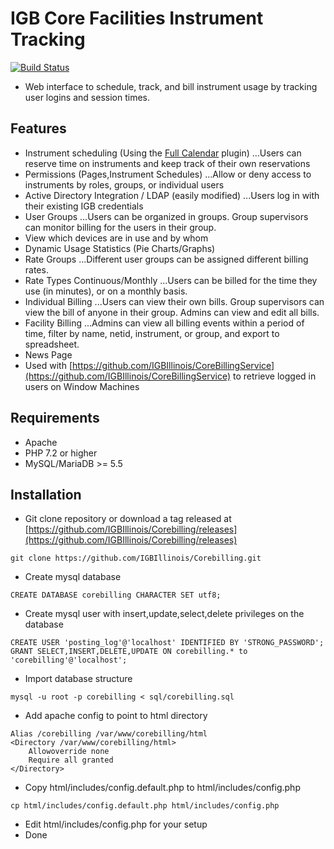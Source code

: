 IGB Core Facilities Instrument Tracking
====================
[![Build Status](https://www.travis-ci.com/IGBIllinois/CoreBilling.svg?branch=master)](https://www.travis-ci.com/IGBIllinois/CoreBilling)

* Web interface to schedule, track, and bill instrument usage by tracking user logins and session times.
## Features 
 * Instrument scheduling (Using the [Full Calendar](http://fullcalendar.io/) plugin)
 ...Users can reserve time on instruments and keep track of their own reservations
 * Permissions (Pages,Instrument Schedules)
 ...Allow or deny access to instruments by roles, groups, or individual users
 * Active Directory Integration / LDAP (easily modified)
 ...Users log in with their existing IGB credentials
 * User Groups
 ...Users can be organized in groups. Group supervisors can monitor billing for the users in their group.
 * View which devices are in use and by whom
 * Dynamic Usage Statistics (Pie Charts/Graphs)
 * Rate Groups
 ...Different user groups can be assigned different billing rates.
 * Rate Types Continuous/Monthly
 ...Users can be billed for the time they use (in minutes), or on a monthly basis.
 * Individual Billing
 ...Users can view their own bills. Group supervisors can view the bill of anyone in their group. Admins can view and edit all bills.
 * Facility Billing
 ...Admins can view all billing events within a period of time, filter by name, netid, instrument, or group, and export to spreadsheet.
 * News Page
 * Used with [https://github.com/IGBIllinois/CoreBillingService](https://github.com/IGBIllinois/CoreBillingService) to retrieve logged in users on Window Machines

## Requirements
* Apache
* PHP 7.2 or higher
* MySQL/MariaDB >= 5.5

## Installation
* Git clone repository or download a tag released at [https://github.com/IGBIllinois/Corebilling/releases](https://github.com/IGBIllinois/Corebilling/releases)
```
git clone https://github.com/IGBIllinois/Corebilling.git
```
* Create mysql database
```
CREATE DATABASE corebilling CHARACTER SET utf8;
```
* Create mysql user with insert,update,select,delete privileges on the database
```
CREATE USER 'posting_log'@'localhost' IDENTIFIED BY 'STRONG_PASSWORD';
GRANT SELECT,INSERT,DELETE,UPDATE ON corebilling.* to 'corebilling'@'localhost';
```
* Import database structure
```
mysql -u root -p corebilling < sql/corebilling.sql
```
* Add apache config to point to html directory
```
Alias /corebilling /var/www/corebilling/html
<Directory /var/www/corebilling/html>
	Allowoverride none
	Require all granted
</Directory>
```
* Copy html/includes/config.default.php to html/includes/config.php
```
cp html/includes/config.default.php html/includes/config.php
```
* Edit html/includes/config.php for your setup
* Done
